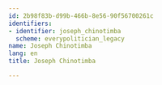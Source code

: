 ```yaml
---
id: 2b98f83b-d99b-466b-8e56-90f56700261c
identifiers:
- identifier: joseph_chinotimba
  scheme: everypolitician_legacy
name: Joseph Chinotimba
lang: en
title: Joseph Chinotimba

---
```

